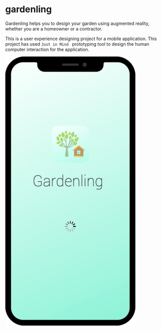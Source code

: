 # gardenling

Gardenling helps you to design your garden using augmented reality, whether you are a homeowner or a contractor. 

This is a user experience designing project for a mobile application. 
This project has used `Just in Mind ` prototyping tool to design the human computer interaction for the application.

<img src="https://github.com/MalshaL/gardenling/blob/main/Images/Splash%20Screen%401x.png"/>

